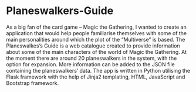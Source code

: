 # Planeswalkers-Guide

As a big fan of the card game – Magic the Gathering, I wanted to create an application that would help people familiarise themselves with some of the main personalities around which the plot of the “Multiverse” is based.
The Planeswalkes’s Guide is a web catalogue created to provide information about some of the main characters of the world of Magic the Gathering. At the moment there are around 20 planeswalkers in the system, with the option for expansion. More information can be added to the JSON file containing the planeswalkers’ data. The app is written in Python utilising the Flask framework with the help of Jinja2 templating, HTML, JavaScript and Bootstrap framework.
